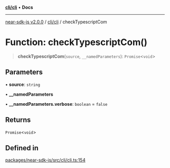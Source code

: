 [**cli/cli**](../README.md) • **Docs**

***

[near-sdk-js v2.0.0](../../../packages.md) / [cli/cli](../README.md) / checkTypescriptCom

# Function: checkTypescriptCom()

> **checkTypescriptCom**(`source`, `__namedParameters`): `Promise`\<`void`\>

## Parameters

• **source**: `string`

• **\_\_namedParameters**

• **\_\_namedParameters.verbose**: `boolean` = `false`

## Returns

`Promise`\<`void`\>

## Defined in

[packages/near-sdk-js/src/cli/cli.ts:154](https://github.com/dim-daskalov/near-sdk-js/blob/f8f6e35ac266a6f748747b51c0b9a0192677684e/packages/near-sdk-js/src/cli/cli.ts#L154)
